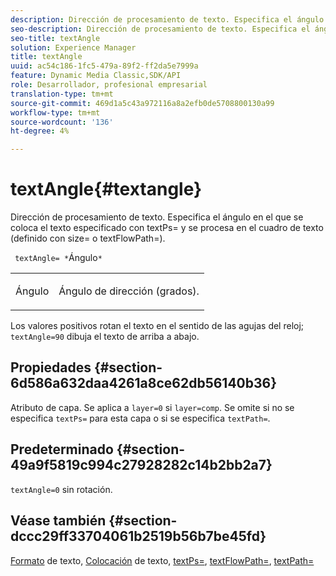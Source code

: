 ```yaml
---
description: Dirección de procesamiento de texto. Especifica el ángulo en el que se coloca el texto especificado con textPs= y se procesa en el cuadro de texto (definido con size= o textFlowPath=).
seo-description: Dirección de procesamiento de texto. Especifica el ángulo en el que se coloca el texto especificado con textPs= y se procesa en el cuadro de texto (definido con size= o textFlowPath=).
seo-title: textAngle
solution: Experience Manager
title: textAngle
uuid: ac54c186-1fc5-479a-89f2-ff2da5e7999a
feature: Dynamic Media Classic,SDK/API
role: Desarrollador, profesional empresarial
translation-type: tm+mt
source-git-commit: 469d1a5c43a972116a8a2efb0de5708800130a99
workflow-type: tm+mt
source-wordcount: '136'
ht-degree: 4%

---
```



# textAngle{#textangle}

Dirección de procesamiento de texto. Especifica el ángulo en el que se coloca el texto especificado con textPs= y se procesa en el cuadro de texto (definido con size= o textFlowPath=).

` textAngle= *`Ángulo`*`

<table id="simpletable_40832AC4B43A458CA69B225768124F58"> 
 <tr class="strow"> 
  <td class="stentry"> <p> <span class="varname"> Ángulo </span> </p> </td> 
  <td class="stentry"> <p>Ángulo de dirección (grados). </p> </td> 
 </tr> 
</table>

Los valores positivos rotan el texto en el sentido de las agujas del reloj; `textAngle=90` dibuja el texto de arriba a abajo.

## Propiedades {#section-6d586a632daa4261a8ce62db56140b36}

Atributo de capa. Se aplica a `layer=0` si `layer=comp`. Se omite si no se especifica `textPs=` para esta capa o si se especifica `textPath=`.

## Predeterminado {#section-49a9f5819c994c27928282c14b2bb2a7}

`textAngle=0` sin rotación.

## Véase también {#section-dccc29ff33704061b2519b56b7be45fd}

[Formato](../../../../../is-api/http-ref/image-serving-api-ref/c-http-protocol-reference/c-text-formatting/c-text-formatting.md#concept-0d3136db7f6f49668274541cd4b6364c) de texto,  [Colocación](../../../../../is-api/http-ref/image-serving-api-ref/c-http-protocol-reference/c-text-formatting/r-text-positioning.md#reference-f647443d92914f4b89a7cc5a83267d87) de texto,  [textPs=](../../../../../is-api/http-ref/image-serving-api-ref/c-http-protocol-reference/c-command-reference/r-textps.md#reference-4209a2a6169f44278da2647cfb0cd767),  [textFlowPath=](../../../../../is-api/http-ref/image-serving-api-ref/c-http-protocol-reference/c-command-reference/r-textflowpath.md#reference-0b8d9493d71342f0b6a64a6d221584ef),  [textPath=](../../../../../is-api/http-ref/image-serving-api-ref/c-http-protocol-reference/c-command-reference/r-textpath.md#reference-b09cc0902dff4725bdb54d5da4076ccd)
